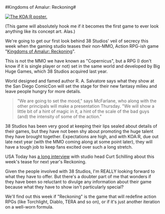 #Kingdoms of Amalur: Reckoning#

[![](http://westkarana.com/wp-content/uploads/2010/07/reckoning719x-large.jpg "The KOA:R poster.")](http://westkarana.com/wp-content/uploads/2010/07/reckoning719x-large.jpg)

(This game will absolutely hook me if it becomes the first game to ever look anything like its concept art. Alas.)

We're going to get our first look behind 38 Studios' veil of secrecy this week when the gaming studio teases their non-MMO, Action RPG-ish game "[Kingdoms of Amalur: Reckoning](http://www.usatoday.com/tech/gaming/2010-07-20-schilling20_ST_N.htm)".

This is not the MMO we have known as "Copernicus", but a RPG (I don't know if it is single player or not) set in the same world and developed by Big Huge Games, which 38 Studios acquired last year.

World designed and famed author R. A. Salvatore says what they show at the San Diego ComicCon will set the stage for their new fantasy milieu and leave people hungry for more details.


> "We are going to set the mood," says McFarlane, who along with the other principals will make a presentation Thursday. "We will show a little bit of a hint of magic in it, a hint of the scale of the bad guys (and) the intensity of some of the action."



38 Studios has been very good at keeping their lips sealed about details of their games, but they have not been shy about promoting the huge talent they have brought together. Expectations are high, and with KOA:R, due out late next year (with the MMO coming along at some point later), they will have a tough job to keep fans excited over such a long stretch.

USA Today has [a long interview](http://content.usatoday.com/communities/gamehunters/post/2010/07/curt-schilling-and-38-studios-comic-con-news/1) with studio head Curt Schilling about this week's tease for next year's Reckoning.

Given the people involved with 38 Studios, I'm REALLY looking forward to what they have to offer. But there's a doubter part of me that wonders if they have been so reluctant to divulge any information about their game because what they have to show isn't particularly special?

We'll find out this week if "Reckoning" is the game that will redefine action RPGs (like Torchlight, Diablo, TERA and so on), or if it's just another iteration on a well-worn formula.

